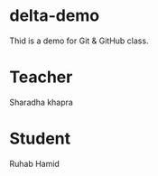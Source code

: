 # delta-demo
Thid is a demo for Git &amp; GitHub class.

# Teacher 
Sharadha khapra

# Student 
Ruhab Hamid

